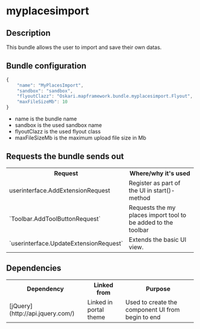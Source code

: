 # myplacesimport

## Description

This bundle allows the user to import and save their own datas.

## Bundle configuration

```javascript
{
    "name": "MyPlacesImport",
    "sandbox": "sandbox",
    "flyoutClazz": "Oskari.mapframework.bundle.myplacesimport.Flyout",
	"maxFileSizeMb": 10
}
```
* name is the bundle name
* sandbox is the used sandbox name
* flyoutClazz is the used flyout class
* maxFileSizeMb is the maximum upload file size in Mb

## Requests the bundle sends out

<table class="table">
  <tr>
    <th> Request </th><th> Where/why it's used</th>
  </tr>
  <tr>
    <td> userinterface.AddExtensionRequest </td><td> Register as part of the UI in start()-method</td>
  </tr>
  <tr>
    <td> `Toolbar.AddToolButtonRequest` </td><td> Requests the my places import tool to be added to the toolbar </td>
  </tr>
  <tr>
    <td>`userinterface.UpdateExtensionRequest`</td><td>Extends the basic UI view.</td>
  </tr>
</table>

## Dependencies

<table class="table">
  <tr>
    <th>Dependency</th><th>Linked from</th><th>Purpose</th>
  </tr>
  <tr>
      <td>[jQuery](http://api.jquery.com/)</td><td>Linked in portal theme</td><td> Used to create the component UI from begin to end</td>
  </tr>
</table>